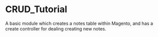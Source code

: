 # CRUD_Tutorial
A basic module which creates a notes table within Magento, and has a create controller for dealing creating new notes.

